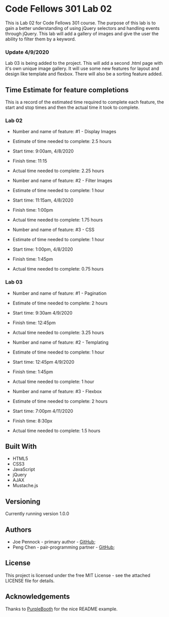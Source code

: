 # Code Fellows 301 Lab 02

This is Lab 02 for Code Fellows 301 course. The purpose of this lab is to gain a better understanding of using jQuery selectors and handling events through jQuery. This lab will add a gallery of images and give the user the ability to filter them by a keyword.

### Update 4/9/2020
Lab 03 is being added to the project. This will add a second .html page with it's own unique image gallery. It will use some new features for layout and design like template and flexbox. There will also be a sorting feature added.


## **Time Estimate for feature completions**

This is a record of the estimated time required to complete each feature, the start and stop times and then the actual time it took to complete.

### **Lab 02**
- Number and name of feature: #1 - Display Images
- Estimate of time needed to complete: 2.5 hours
- Start time: 9:00am, 4/8/2020
- Finish time: 11:15
- Actual time needed to complete: 2.25 hours

- Number and name of feature: #2 - Filter Images
- Estimate of time needed to complete: 1 hour
- Start time: 11:15am, 4/8/2020
- Finish time: 1:00pm
- Actual time needed to complete: 1.75 hours

- Number and name of feature: #3 - CSS
- Estimate of time needed to complete: 1 hour
- Start time: 1:00pm, 4/8/2020
- Finish time: 1:45pm
- Actual time needed to complete: 0.75 hours

### **Lab 03**
- Number and name of feature: #1 - Pagination
- Estimate of time needed to complete: 2 hours
- Start time: 9:30am 4/9/2020
- Finish time: 12:45pm
- Actual time needed to complete: 3.25 hours

- Number and name of feature: #2 - Templating
- Estimate of time needed to complete: 1 hour
- Start time: 12:45pm 4/9/2020
- Finish time: 1:45pm
- Actual time needed to complete: 1 hour

- Number and name of feature: #3 - Flexbox
- Estimate of time needed to complete: 2 hours
- Start time: 7:00pm 4/11/2020
- Finish time: 8:30px
- Actual time needed to complete: 1.5 hours

## **Built With**
- HTML5
- CSS3
- JavaScript
- jQuery
- AJAX
- Mustache.js

## **Versioning**

Currently running version 1.0.0

## **Authors**

- Joe Pennock - primary author - [GitHub](https://github.com/penjoe);
- Peng Chen - pair-programming partner - [GitHub](https://github.com/PengChen11);

## **License**

This project is licensed under the free MIT License - see the attached LICENSE file for details.

## **Acknowledgements**

Thanks to [PurpleBooth](https://github.com/PurpleBooth) for the nice README example.

